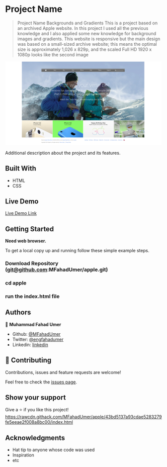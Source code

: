 # Project Name

> Project Name Backgrounds and Gradients This is a project based on an archived Apple website. In this project I used all the previous knowledge and I also applied some new knowledge for background images and gradients. This website is responsive but the main design was based on a small-sized archive website; this means the optimal size is approximately 1,026 x 829p, and the scaled Full HD 1920 x 1080p looks like the second image

![screenshot](./apple-clone.png)

Additional description about the project and its features.

## Built With

- HTML
- CSS

## Live Demo

[Live Demo Link](https://rawcdn.githack.com/MFahadUmer/apple/43bd5137a93cdae5283279fe5eeae2f008a8bc00/index.html)


## Getting Started

**Need web browser.**

To get a local copy up and running follow these simple example steps.

### Download Repository (git@github.com:MFahadUmer/apple.git)
### cd apple
### run the index.html file


## Authors


👤 **Muhammad Fahad Umer**

- Github: [@MFahadUmer](https://github.com/MFahadUmer)
- Twitter: [@engfahadumer](https://twitter.com/engfahadumer)
- Linkedin: [linkedin](https://www.linkedin.com/in/engineer-muhammad-fahad-e-umer-08813055/)

## 🤝 Contributing

Contributions, issues and feature requests are welcome!

Feel free to check the [issues page](https://github.com/MFahadUmer/apple/issues).

## Show your support

Give a ⭐️ if you like this project!
https://rawcdn.githack.com/MFahadUmer/apple/43bd5137a93cdae5283279fe5eeae2f008a8bc00/index.html
## Acknowledgments

- Hat tip to anyone whose code was used
- Inspiration
- etc

